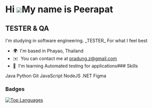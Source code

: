 Hi ![](https://user-images.githubusercontent.com/18350557/176309783-0785949b-9127-417c-8b55-ab5a4333674e.gif)My name is Peerapat
================================================================================================================================

TESTER & QA
-----------

I'm studying in software engineering. \_TESTER\_ For what I feel best

*   🌍  I'm based in Phayao, Thailand
*   ✉️  You can contact me at [pradung.z@gmail.com](mailto:pradung.z@gmail.com)
*   🧠  I'm learning Automated testing for applications### Skills 
<p align="left">
Java
Python
Git
JavaScript
NodeJS
.NET
Figma

### Badges

<a href="https://github.com/pradung" align="left"><img src="https://github-readme-stats.vercel.app/api/top-langs/?username=pradung&langs_count=10&title_color=0891b2&text_color=ffffff&icon_color=0891b2&bg_color=1c1917&hide_border=true&locale=en&custom_title=Top%20%Languages" alt="Top Languages" /></a>
